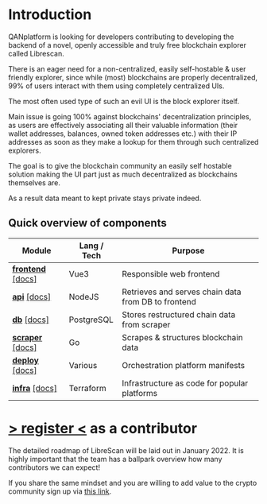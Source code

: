 # Introduction

QANplatform is looking for developers contributing to developing the backend of a novel, openly accessible and truly free blockchain explorer called Librescan.

There is an eager need for a non-centralized, easily self-hostable & user friendly explorer, since while (most) blockchains are properly decentralized, 99% of users interact with them using completely centralized UIs.

The most often used type of such an evil UI is the block explorer itself.

Main issue is going 100% against blockchains' decentralization principles, as users are effectively associating all their valuable information (their wallet addresses, balances, owned token addresses etc.) with their IP addresses as soon as they make a lookup for them through such centralized explorers.

The goal is to give the blockchain community an easily self hostable solution making the UI part just as much decentralized as blockchains themselves are.

As a result data meant to kept private stays private indeed.

## Quick overview of components

| Module                      | Lang / Tech | Purpose                                             |
| --------------------------- | ----------- | --------------------------------------------------- |
| [**frontend**](https://github.com/librescan-org/frontend) [[docs]](https://librescan-org.github.io/docs/tasks/frontend) | Vue3        | Responsible web frontend                            |
| [**api**](https://github.com/librescan-org/api) [[docs]](https://librescan-org.github.io/docs/tasks/api)      | NodeJS      | Retrieves and serves chain data from DB to frontend |
| [**db**](https://github.com/librescan-org/db) [[docs]](https://librescan-org.github.io/docs/tasks/db)       | PostgreSQL  | Stores restructured chain data from scraper         |
| [**scraper**](https://github.com/librescan-org/scraper) [[docs]](https://librescan-org.github.io/docs/tasks/scraper)  | Go          | Scrapes & structures blockchain data                |
| [**deploy**](https://github.com/librescan-org/deploy) [[docs]](https://librescan-org.github.io/docs/tasks/deploy)   | Various     | Orchestration platform manifests                    |
| [**infra**](https://github.com/librescan-org/infra) [[docs]](https://librescan-org.github.io/docs/tasks/infra)    | Terraform   | Infrastructure as code for popular platforms        |

# [> register <](https://forms.gle/92JWCf18ejMaaFSF6) as a contributor

The detailed roadmap of LibreScan will be laid out in January 2022.
It is highly important that the team has a ballpark overview how many contributors we can expect!

If you share the same mindset and you are willing to add value to the crypto community sign up via [this link](https://forms.gle/92JWCf18ejMaaFSF6).
